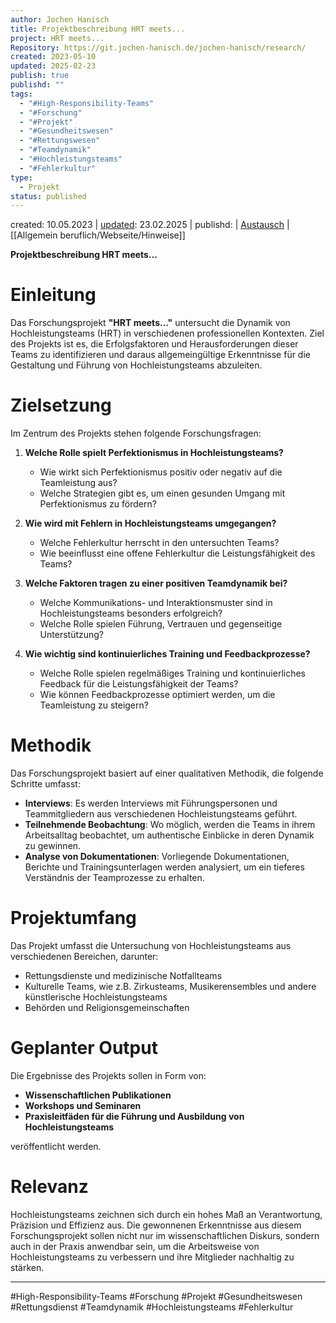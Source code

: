 ```yaml
---
author: Jochen Hanisch
title: Projektbeschreibung HRT meets...
project: HRT meets...
Repository: https://git.jochen-hanisch.de/jochen-hanisch/research/
created: 2023-05-10
updated: 2025-02-23
publish: true
publishd: ""
tags:
  - "#High-Responsibility-Teams"
  - "#Forschung"
  - "#Projekt"
  - "#Gesundheitswesen"
  - "#Rettungswesen"
  - "#Teamdynamik"
  - "#Hochleistungsteams"
  - "#Fehlerkultur"
type:
  - Projekt
status: published
---
```


created: 10.05.2023 | [updated](https://git.jochen-hanisch.de/jochen-hanisch/research/): 23.02.2025 | publishd: | [Austausch](https://lernen.jochen-hanisch.de/course/view.php?id=4) | [[Allgemein beruflich/Webseite/Hinweise]]

**Projektbeschreibung HRT meets...**

# Einleitung

Das Forschungsprojekt **"HRT meets..."** untersucht die Dynamik von Hochleistungsteams (HRT) in verschiedenen professionellen Kontexten. Ziel des Projekts ist es, die Erfolgsfaktoren und Herausforderungen dieser Teams zu identifizieren und daraus allgemeingültige Erkenntnisse für die Gestaltung und Führung von Hochleistungsteams abzuleiten.

# Zielsetzung

Im Zentrum des Projekts stehen folgende Forschungsfragen:

1. **Welche Rolle spielt Perfektionismus in Hochleistungsteams?**
   - Wie wirkt sich Perfektionismus positiv oder negativ auf die Teamleistung aus?
   - Welche Strategien gibt es, um einen gesunden Umgang mit Perfektionismus zu fördern?

2. **Wie wird mit Fehlern in Hochleistungsteams umgegangen?**
   - Welche Fehlerkultur herrscht in den untersuchten Teams?
   - Wie beeinflusst eine offene Fehlerkultur die Leistungsfähigkeit des Teams?

3. **Welche Faktoren tragen zu einer positiven Teamdynamik bei?**
   - Welche Kommunikations- und Interaktionsmuster sind in Hochleistungsteams besonders erfolgreich?
   - Welche Rolle spielen Führung, Vertrauen und gegenseitige Unterstützung?

4. **Wie wichtig sind kontinuierliches Training und Feedbackprozesse?**
   - Welche Rolle spielen regelmäßiges Training und kontinuierliches Feedback für die Leistungsfähigkeit der Teams?
   - Wie können Feedbackprozesse optimiert werden, um die Teamleistung zu steigern?

# Methodik

Das Forschungsprojekt basiert auf einer qualitativen Methodik, die folgende Schritte umfasst:

- **Interviews**: Es werden Interviews mit Führungspersonen und Teammitgliedern aus verschiedenen Hochleistungsteams geführt. 
- **Teilnehmende Beobachtung**: Wo möglich, werden die Teams in ihrem Arbeitsalltag beobachtet, um authentische Einblicke in deren Dynamik zu gewinnen.
- **Analyse von Dokumentationen**: Vorliegende Dokumentationen, Berichte und Trainingsunterlagen werden analysiert, um ein tieferes Verständnis der Teamprozesse zu erhalten.

# Projektumfang

Das Projekt umfasst die Untersuchung von Hochleistungsteams aus verschiedenen Bereichen, darunter:

- Rettungsdienste und medizinische Notfallteams
- Kulturelle Teams, wie z.B. Zirkusteams, Musikerensembles und andere künstlerische Hochleistungsteams
- Behörden und Religionsgemeinschaften

# Geplanter Output

Die Ergebnisse des Projekts sollen in Form von:

- **Wissenschaftlichen Publikationen**
- **Workshops und Seminaren**
- **Praxisleitfäden für die Führung und Ausbildung von Hochleistungsteams**

veröffentlicht werden.

# Relevanz

Hochleistungsteams zeichnen sich durch ein hohes Maß an Verantwortung, Präzision und Effizienz aus. Die gewonnenen Erkenntnisse aus diesem Forschungsprojekt sollen nicht nur im wissenschaftlichen Diskurs, sondern auch in der Praxis anwendbar sein, um die Arbeitsweise von Hochleistungsteams zu verbessern und ihre Mitglieder nachhaltig zu stärken.

---

  #High-Responsibility-Teams #Forschung #Projekt #Gesundheitswesen #Rettungsdienst #Teamdynamik #Hochleistungsteams #Fehlerkultur 